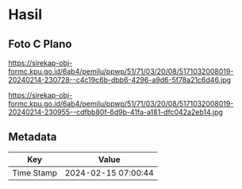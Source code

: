 # Hasil

## Foto C Plano

https://sirekap-obj-formc.kpu.go.id/6ab4/pemilu/ppwp/51/71/03/20/08/5171032008019-20240214-230728--c4c19c6b-dbb6-4296-a9d6-5f78a21c6d46.jpg

https://sirekap-obj-formc.kpu.go.id/6ab4/pemilu/ppwp/51/71/03/20/08/5171032008019-20240214-230955--cdfbb80f-6d9b-41fa-a181-dfc042a2eb14.jpg


## Metadata

| Key        | Value               |
| ---------- | ------------------- |
| Time Stamp | 2024-02-15 07:00:44 |



